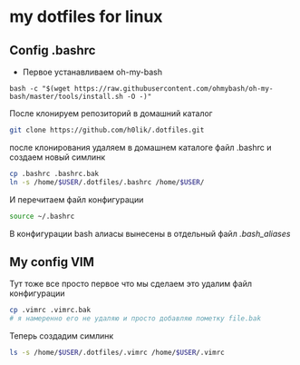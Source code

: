 # my dotfiles for linux
## Config .bashrc
* Первое устанавливаем oh-my-bash
```
bash -c "$(wget https://raw.githubusercontent.com/ohmybash/oh-my-bash/master/tools/install.sh -O -)"
```
После клонируем репозиторий в домашний каталог
```bash 
git clone https://github.com/h0lik/.dotfiles.git
```
после клонирования удаляем в домашнем каталоге файл .bashrc и создаем новый симлинк
```bash
cp .bashrc .bashrc.bak
ln -s /home/$USER/.dotfiles/.bashrc /home/$USER/
```
И перечитаем файл конфигурации
```bash
source ~/.bashrc
```
В конфигурации bash алиасы вынесены в отдельный файл *.bash_aliases*

## My config VIM
Тут тоже все просто первое что мы сделаем это удалим файл конфигурации 
```bash 
cp .vimrc .vimrc.bak
# я намеренно его не удаляю и просто добавляю пометку file.bak
```
Теперь создадим симлинк 
```bash
ls -s /home/$USER/.dotfiles/.vimrc /home/$USER/.vimrc
```
